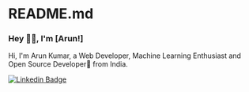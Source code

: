 # README.md
### Hey 👋🏽, I'm [Arun!]
<!-- <br/>

<a href="https://twitter.com/Arun01_kumar">
  <img align="left" alt="Arun kumar | Twitter" width="22px" src="https://cdn.jsdelivr.net/npm/simple-icons@v3/icons/twitter.svg" />
</a>
<a href="www.linkedin.com/in/arun-kumar-36228a202">
  <img align="left" alt="Arun's LinkdeIN" width="22px" src="https://cdn.jsdelivr.net/npm/simple-icons@v3/icons/linkedin.svg" />
</a>
--> 


Hi, I'm Arun Kumar, a Web Developer, Machine Learning Enthusiast and Open Source Developer🚀 from India.

[![Linkedin Badge](https://img.shields.io/badge/-ArunKumar-blue?style=social&logo=Linkedin&logoColor=blue&link=https://www.linkedin.com/in/shivaylamba)](https://www.linkedin.com/in/arun-kumar-36228a202)
